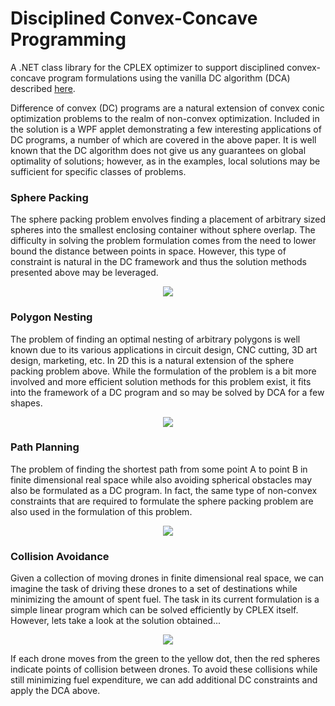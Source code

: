 # Disciplined Convex-Concave Programming
A .NET class library for the CPLEX optimizer to support disciplined convex-concave program formulations using the vanilla DC algorithm (DCA) described [here](https://arxiv.org/abs/1604.02639).

Difference of convex (DC) programs are a natural extension of convex conic optimization problems to the realm of non-convex optimization. Included in the solution is a WPF applet demonstrating a few interesting applications of DC programs, a number of which are covered in the above paper. It is well known that the DC algorithm does not give us any guarantees on global optimality of solutions; however, as in the examples, local solutions may be sufficient for specific classes of problems.

### Sphere Packing

The sphere packing problem envolves finding a placement of arbitrary sized spheres into the smallest enclosing container without sphere overlap. The difficulty in solving the problem formulation comes from the need to lower bound the distance between points in space. However, this type of constraint is natural in the DC framework and thus the solution methods presented above may be leveraged.

<p align="center"><img src="https://user-images.githubusercontent.com/26099083/97809185-76655c80-1c39-11eb-8c9b-553559985687.PNG"></p>

### Polygon Nesting

The problem of finding an optimal nesting of arbitrary polygons is well known due to its various applications in circuit design, CNC cutting, 3D art design, marketing, etc. In 2D this is a natural extension of the sphere packing problem above. While the formulation of the problem is a bit more involved and more efficient solution methods for this problem exist, it fits into the framework of a DC program and so may be solved by DCA for a few shapes.

<p align="center"><img src="https://user-images.githubusercontent.com/26099083/97809654-250a9c80-1c3c-11eb-9e1f-e4e8952406f6.PNG"></p>

### Path Planning

The problem of finding the shortest path from some point A to point B in finite dimensional real space while also avoiding spherical obstacles may also be formulated as a DC program. In fact, the same type of non-convex constraints that are required to formulate the sphere packing problem are also used in the formulation of this problem.

<p align="center"><img src="https://user-images.githubusercontent.com/26099083/97809820-6485b880-1c3d-11eb-80e7-50a5bec43c4d.PNG"></p>

### Collision Avoidance

Given a collection of moving drones in finite dimensional real space, we can imagine the task of driving these drones to a set of destinations while minimizing the amount of spent fuel. The task in its current formulation is a simple linear program which can be solved efficiently by CPLEX itself. However, lets take a look at the solution obtained...

<p align="center"><img src="https://user-images.githubusercontent.com/26099083/97809963-7ae04400-1c3e-11eb-9285-f5520dfbea13.PNG"></p>

If each drone moves from the green to the yellow dot, then the red spheres indicate points of collision between drones. To avoid these collisions while still minimizing fuel expenditure, we can add additional DC constraints and apply the DCA above.
